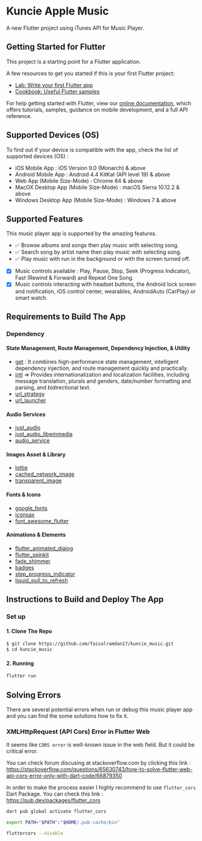 # Kuncie Apple Music

A new Flutter project using iTunes API for Music Player.

## Getting Started for Flutter

This project is a starting point for a Flutter application.

A few resources to get you started if this is your first Flutter project:

- [Lab: Write your first Flutter app](https://flutter.dev/docs/get-started/codelab)
- [Cookbook: Useful Flutter samples](https://flutter.dev/docs/cookbook)

For help getting started with Flutter, view our
[online documentation](https://flutter.dev/docs), which offers tutorials,
samples, guidance on mobile development, and a full API reference.

## Supported Devices (OS)

To find out if your device is compatible with the app, check the list of supported devices (OS) :

- iOS Mobile App : iOS Version 9.0 (Monarch) & above
- Android Mobile App : Android 4.4 KitKat (API level 19) & above
- Web App (Mobile Size-Mode) : Chrome 84 & above
- MacOX Desktop App (Mobile Size-Mode) : macOS Sierra 10.12.2 & above
- Windows Desktop App (Mobile Size-Mode) : Windows 7 & above


## Supported Features

This music player app is supported by the amazing features.

- ✅ Browse albums and songs then play music with selecting song.
- ✅ Search song by artist name then play music with selecting song.
- ✅ Play music with run in the background or with the screen turned off.
- [x] Music controls available : Play, Pause, Stop, Seek (Progress Indicator), Fast (Rewind & Forward) and Repeat One Song. 
- [x] Music controls interacting with headset buttons, the Android lock screen and notification, iOS control center, wearables, AndroidAuto (CarPlay) or smart watch.

## Requirements to Build The App

### Dependency

#### State Management, Route Management, Dependency Injection, & Utility 

- [get](https://pub.dartlang.org/packages/get) : It combines high-performance state management, intelligent dependency injection, and route management quickly and practically.
- [intl](https://pub.dartlang.org/packages/intl) => Provides internationalization and localization facilities, including message translation, plurals and genders, date/number formatting and parsing, and bidirectional text.
- [url_strategy](https://pub.dartlang.org/packages/url_strategy)
- [url_launcher](https://pub.dartlang.org/packages/url_launcher)

#### Audio Services

- [just_audio](https://pub.dartlang.org/packages/just_audio)
- [just_audio_libwinmedia](https://pub.dartlang.org/packages/just_audio_libwinmedia)
- [audio_service](https://pub.dartlang.org/packages/audio_service)

#### Images Asset & Library

- [lottie](https://pub.flutter-io.cn/packages/lottie)
- [cached_network_image](https://pub.flutter-io.cn/packages/cached_network_image)
- [transparent_image](https://pub.flutter-io.cn/packages/transparent_image)

#### Fonts & Icons

- [google_fonts](https://pub.dartlang.org/packages/google_fonts)
- [iconsax](https://pub.dartlang.org/packages/iconsax)
- [font_awesome_flutter](https://pub.dartlang.org/packages/font_awesome_flutter)

#### Animations & Elements

- [flutter_animated_dialog](https://pub.dartlang.org/packages/flutter_animated_dialog)
- [flutter_spinkit](https://pub.dartlang.org/packages/flutter_spinkit)
- [fade_shimmer](https://pub.dartlang.org/packages/fade_shimmer)
- [badges](https://pub.dartlang.org/packages/badges)
- [step_progress_indicator](https://pub.dartlang.org/packages/step_progress_indicator)
- [liquid_pull_to_refresh](https://pub.dartlang.org/packages/liquid_pull_to_refresh)


## Instructions to Build and Deploy The App

### Set up 

#### 1. Clone The Repo

```bash
$ git clone https://github.com/faisalramdan17/kuncie_music.git
$ cd kuncie_music
```

#### 2. Running

```bash
flutter run
```



## Solving Errors

There are several potential errors when run or debug this music player app and you can find the some solutions how to fix it.

###  XMLHttpRequest (API Cors) Error in Flutter Web

It seems like `CORS error` is well-known issue in the web field. But it could be critical error.

You can check forum discusing at stackoverflow.com by clicking this link :
https://stackoverflow.com/questions/65630743/how-to-solve-flutter-web-api-cors-error-only-with-dart-code/66879350

In order to make the process easier I highly recommend to use `flutter_cors` Dart Package.
You can check this link : https://pub.dev/packages/flutter_cors


```bash
dart pub global activate flutter_cors
```

```bash
export PATH="$PATH":"$HOME/.pub-cache/bin"
```

```bash
fluttercors --disable
```
